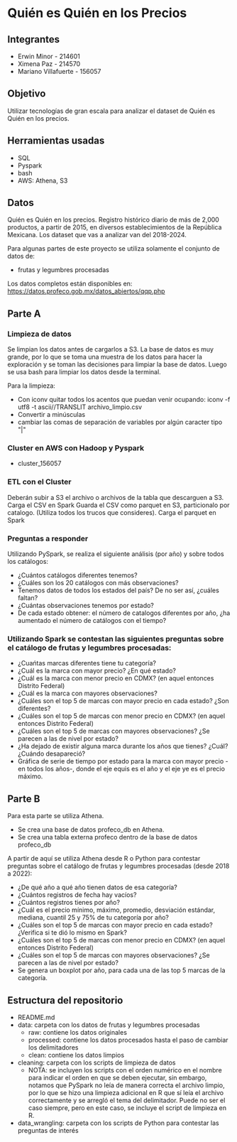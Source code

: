 # Quién es Quién en los Precios
## Integrantes
- Erwin Minor - 214601
- Ximena Paz - 214570
- Mariano Villafuerte - 156057

## Objetivo
Utilizar tecnologías de gran escala para analizar el dataset de Quién es Quién en los precios. 

## Herramientas usadas
- SQL
- Pyspark
- bash
- AWS: Athena, S3

## Datos
Quién es Quién en los precios. Registro histórico diario de más de 2,000 productos, a partir de 2015, en diversos establecimientos de la República Mexicana. Los dataset que vas a analizar van del 2018-2024.

Para algunas partes de este proyecto se utiliza solamente el conjunto de datos de:
- frutas y legumbres procesadas

Los datos completos están disponibles en: https://datos.profeco.gob.mx/datos_abiertos/qqp.php

## Parte A
### Limpieza de datos
Se limpian los datos antes de cargarlos a S3. La base de datos es muy grande, por lo que se toma una muestra de los datos para hacer la exploración y se toman las decisiones para limpiar la base de datos. Luego se usa bash para limpiar los datos desde la terminal.

Para la limpieza:
- Con iconv quitar todos los acentos que puedan venir ocupando: iconv -f utf8 -t ascii//TRANSLIT archivo_limpio.csv
- Convertir a minúsculas
- cambiar las comas de separación de variables por algún caracter tipo "|" 

### Cluster en AWS con Hadoop y Pyspark
- cluster_156057

### ETL con el Cluster
Deberán subir a S3 el archivo o archivos de la tabla que descarguen a S3.
Carga el CSV en Spark
Guarda el CSV como parquet en S3, particionalo por catalogo. (Utiliza todos los trucos que consideres).
Carga el parquet en Spark

### Preguntas a responder
Utilizando PySpark, se realiza el siguiente análisis (por año) y sobre todos los catálogos:
- ¿Cuántos catálogos diferentes tenemos?
- ¿Cuáles son los 20 catálogos con más observaciones?
- Tenemos datos de todos los estados del país? De no ser así, ¿cuáles faltan?
- ¿Cuántas observaciones tenemos por estado?
- De cada estado obtener: el número de catalogos diferentes por año, ¿ha aumentado el número de catálogos con el tiempo?

### Utilizando Spark se contestan las siguientes preguntas sobre el catálogo de frutas y legumbres procesadas:
- ¿Cuańtas marcas diferentes tiene tu categoría?
- ¿Cuál es la marca con mayor precio? ¿En qué estado?
- ¿Cuál es la marca con menor precio en CDMX? (en aquel entonces Distrito Federal)
- ¿Cuál es la marca con mayores observaciones?
- ¿Cuáles son el top 5 de marcas con mayor precio en cada estado? ¿Son diferentes?
- ¿Cuáles son el top 5 de marcas con menor precio en CDMX? (en aquel entonces Distrito Federal)
- ¿Cuáles son el top 5 de marcas con mayores observaciones? ¿Se parecen a las de nivel por estado?
- ¿Ha dejado de existir alguna marca durante los años que tienes? ¿Cuál? ¿Cuándo desapareció?
- Gráfica de serie de tiempo por estado para la marca con mayor precio -en todos los años-, donde el eje equis es el año y el eje ye es el precio máximo.


## Parte B
Para esta parte se utiliza Athena. 
- Se crea una base de datos profeco_db en Athena.
- Se crea una tabla externa profeco dentro de la base de datos profeco_db

A partir de aquí se utiliza Athena desde R o Python para contestar preguntas sobre el catálogo de frutas y legumbres procesadas (desde 2018 a 2022):
- ¿De qué año a qué año tienen datos de esa categoría?
- ¿Cuántos registros de fecha hay vacíos?
- ¿Cuántos registros tienes por año?
- ¿Cuál es el precio mínimo, máximo, promedio, desviación estándar, mediana, cuantil 25 y 75% de tu categoría por año?
- ¿Cuáles son el top 5 de marcas con mayor precio en cada estado? ¿Verifica si te dió lo mismo en Spark?
- ¿Cuáles son el top 5 de marcas con menor precio en CDMX? (en aquel entonces Distrito Federal)
- ¿Cuáles son el top 5 de marcas con mayores observaciones? ¿Se parecen a las de nivel por estado?
- Se genera un boxplot por año, para cada una de las top 5 marcas de la categoría.


## Estructura del repositorio
- README.md
- data: carpeta con los datos de frutas y legumbres procesadas
    - raw: contiene los datos originales
    - processed: contiene los datos procesados hasta el paso de cambiar los delimitadores
    - clean: contiene los datos limpios
- cleaning: carpeta con los scripts de limpieza de datos
    - NOTA: se incluyen los scripts con el orden numérico en el nombre para indicar el orden en que se deben ejecutar, sin embargo, notamos que PySpark no leía de manera correcta el archivo limpio, por lo que se hizo una limpieza adicional en R que sí leía el archivo correctamente y se arregló el tema del delimitador. Puede no ser el caso siempre, pero en este caso, se incluye el script de limpieza en R.
- data_wrangling: carpeta con los scripts de Python para contestar las preguntas de interés
